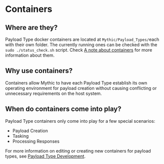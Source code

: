 # Containers

## Where are they?

Payload Type docker containers are located at `Mythic/Payload_Types/`each with their own folder. The currently running ones can be checked with the `sudo ./status_check.sh` script. Check [A note about containers](../installation/a-note-about-containers.md) for more information about them.

## Why use containers?

Containers allow Mythic to have each Payload Type establish its own operating environment for payload creation without causing conflicting or unnecessary requirements on the host system.&#x20;

## When do containers come into play?

Payload Type containers only come into play for a few special scenarios:

* Payload Creation
* Tasking
* Processing Responses

For more information on editing or creating new containers for payload types, see [Payload Type Development](../customizing/payload-type-development/).
